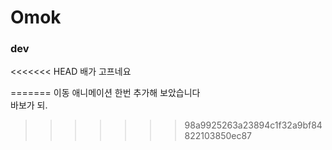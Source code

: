# Omok
### dev   

<<<<<<< HEAD
배가 고프네요


=======
이동 애니메이션 한번 추가해 보았습니다   
바보가 되.
>>>>>>> 98a9925263a23894c1f32a9bf84822103850ec87
